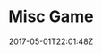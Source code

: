 ---
title: "Misc Game"
site_link: "http://www.miscgames.no/"
description: "Indie game developer for video games on mobiles and pc"
location: "Stavanger"
active: true
active_from: "2011-01-01"
active_to: ""
tags: []
date: "2017-05-01T22:01:48Z"
---